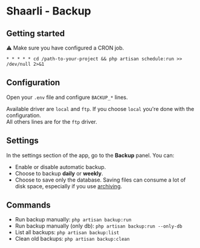 # Shaarli - Backup

## Getting started

⚠️ Make sure you have configured a CRON job.

`* * * * * cd /path-to-your-project && php artisan schedule:run >> /dev/null 2>&1`

## Configuration

Open your `.env` file and configure `BACKUP_*` lines.

Available driver are `local` and `ftp`. If you choose `local` you're done with the configuration.  
All others lines are for the `ftp` driver.

## Settings

In the settings section of the app, go to the **Backup** panel. You can:

- Enable or disable automatic backup.
- Choose to backup **daily** or **weekly**.
- Choose to save only the database. Saving files can consume a lot of disk space, especially if you use [archiving](https://github.com/MarceauKa/laravel-shaarli/blob/dev/documentation/archiving.md).

## Commands

- Run backup manually: `php artisan backup:run`
- Run backup manually (only db): `php artisan backup:run --only-db`
- List all backups: `php artisan backup:list`
- Clean old backups: `php artisan backup:clean`
